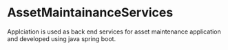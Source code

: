 # AssetMaintainanceServices
Applciation is used as back end services for asset maintenance application and developed using java spring boot.
